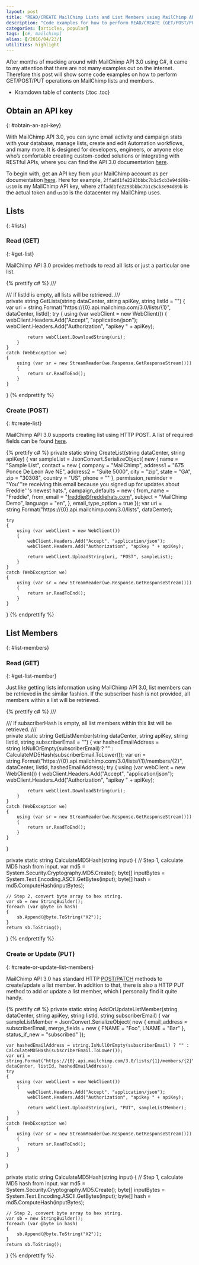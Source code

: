 ```yaml
---
layout: post
title: "READ/CREATE MailChimp Lists and List Members using MailChimp API 3.0"
description: "Code examples for how to perform READ/CREATE (GET/POST/PUT) operations on MailChimp lists and list members using MailChimp API 3.0."
categories: [articles, popular]
tags: [c#, mailchimp]
alias: [/2016/04/23/]
utilities: highlight
---
```

After months of mucking around with MailChimp API 3.0 using C#, it came to my attention that there are not many examples out on the internet. Therefore this post will show some code examples on how to perform GET/POST/PUT operations on MailChimp lists and members.

* Kramdown table of contents
{:toc .toc}

## Obtain an API key
{: #obtain-an-api-key}

With MailChimp API 3.0, you can sync email activity and campaign stats with your database, manage lists, create and edit Automation workflows, and many more. It is designed for developers, engineers, or anyone else who’s comfortable creating custom-coded solutions or integrating with RESTful APIs, where you can find the API 3.0 documentation [here](http://developer.mailchimp.com/documentation/mailchimp/guides/get-started-with-mailchimp-api-3/).

To begin with, get an API key from your MailChimp account as per documentation [here](http://kb.mailchimp.com/accounts/management/about-api-keys/#Find-or-Generate-Your-API-Key). Here for example, `2ffadd1fe2293bbbc7b1c5cb3e94d89b-us10` is my MailChimp API key, where `2ffadd1fe2293bbbc7b1c5cb3e94d89b` is the actual token and `us10` is the datacenter my MailChimp uses.

## Lists
{: #lists}

### Read (GET)
{: #get-list}

MailChimp API 3.0 provides methods to read all lists or just a particular one list.

{% prettify c# %}
/// <summary>
/// If listId is empty, all lists will be retrieved.
/// </summary>
private string GetLists(string dataCenter, string apiKey, string listId = "")
{
    var uri = string.Format("https://{0}.api.mailchimp.com/3.0/lists/{1}", dataCenter, listId);
    try
    {
        using (var webClient = new WebClient())
        {
            webClient.Headers.Add("Accept", "application/json");
            webClient.Headers.Add("Authorization", "apikey " + apiKey);

            return webClient.DownloadString(uri);
        }
    }
    catch (WebException we)
    {
        using (var sr = new StreamReader(we.Response.GetResponseStream()))
        {
            return sr.ReadToEnd();
        }
    }
}
{% endprettify %}

### Create (POST)
{: #create-list}

MailChimp API 3.0 supports creating list using HTTP POST. A list of required fields can be found [here](http://developer.mailchimp.com/documentation/mailchimp/reference/lists/#create-post_lists).

{% prettify c# %}
private static string CreateList(string dataCenter, string apiKey)
{
    var sampleList = JsonConvert.SerializeObject(
        new
        {
            name = "Sample List",
            contact = new
            {
                company = "MailChimp",
                address1 = "675 Ponce De Leon Ave NE",
                address2 = "Suite 5000",
                city = "zip",
                state = "GA",
                zip = "30308",
                country = "US",
                phone = ""
            },
            permission_reminder = "You'\''re receiving this email because you signed up for updates about Freddie'\''s newest hats.",
            campaign_defaults = new
            {
                from_name = "Freddie",
                from_email = "freddie@freddiehats.com",
                subject = "MailChimp Demo",
                language = "en",
            },
            email_type_option = true
        });
    var uri = string.Format("https://{0}.api.mailchimp.com/3.0/lists", dataCenter);

    try
    {
        using (var webClient = new WebClient())
        {
            webClient.Headers.Add("Accept", "application/json");
            webClient.Headers.Add("Authorization", "apikey " + apiKey);

            return webClient.UploadString(uri, "POST", sampleList);
        }
    }
    catch (WebException we)
    {
        using (var sr = new StreamReader(we.Response.GetResponseStream()))
        {
            return sr.ReadToEnd();
        }
    }
}
{% endprettify %}

## List Members
{: #list-members}

### Read (GET)
{: #get-list-member}

Just like getting lists information using MailChimp API 3.0, list members can be retrieved in the similar fashion.
If the subscriber hash is not provided, all members within a list will be retrieved.

{% prettify c# %}
/// <summary>
/// If subscriberHash is empty, all list members within this list will be retrieved.
/// </summary>
private static string GetListMember(string dataCenter, string apiKey, string listId, string subscriberEmail = "")
{
    var hashedEmailAddress = string.IsNullOrEmpty(subscriberEmail) ? "" : CalculateMD5Hash(subscriberEmail.ToLower());
    var uri = string.Format("https://{0}.api.mailchimp.com/3.0/lists/{1}/members/{2}", dataCenter, listId, hashedEmailAddress);
    try
    {
        using (var webClient = new WebClient())
        {
            webClient.Headers.Add("Accept", "application/json");
            webClient.Headers.Add("Authorization", "apikey " + apiKey);

            return webClient.DownloadString(uri);
        }
    }
    catch (WebException we)
    {
        using (var sr = new StreamReader(we.Response.GetResponseStream()))
        {
            return sr.ReadToEnd();
        }
    }
}

private static string CalculateMD5Hash(string input)
{
    // Step 1, calculate MD5 hash from input.
    var md5 = System.Security.Cryptography.MD5.Create();
    byte[] inputBytes = System.Text.Encoding.ASCII.GetBytes(input);
    byte[] hash = md5.ComputeHash(inputBytes);

    // Step 2, convert byte array to hex string.
    var sb = new StringBuilder();
    foreach (var @byte in hash)
    {
        sb.Append(@byte.ToString("X2"));
    }
    return sb.ToString();
}
{% endprettify %}

### Create or Update (PUT)
{: #create-or-update-list-members}

MailChimp API 3.0 has standard HTTP [POST/PATCH](http://developer.mailchimp.com/documentation/mailchimp/reference/lists/members/#)
methods to create/update a list member.
In addition to that, there is also a HTTP PUT method to add or update a list member,
which I personally find it quite handy.

{% prettify c# %}
private static string AddOrUpdateListMember(string dataCenter, string apiKey, string listId, string subscriberEmail)
{
    var sampleListMember = JsonConvert.SerializeObject(
        new
        {
            email_address = subscriberEmail,
            merge_fields =
            new {
                FNAME = "Foo",
                LNAME = "Bar"
            },
            status_if_new = "subscribed"
        });

    var hashedEmailAddress = string.IsNullOrEmpty(subscriberEmail) ? "" : CalculateMD5Hash(subscriberEmail.ToLower());
    var uri = string.Format("https://{0}.api.mailchimp.com/3.0/lists/{1}/members/{2}", dataCenter, listId, hashedEmailAddress);
    try
    {
        using (var webClient = new WebClient())
        {
            webClient.Headers.Add("Accept", "application/json");
            webClient.Headers.Add("Authorization", "apikey " + apiKey);

            return webClient.UploadString(uri, "PUT", sampleListMember);
        }
    }
    catch (WebException we)
    {
        using (var sr = new StreamReader(we.Response.GetResponseStream()))
        {
            return sr.ReadToEnd();
        }
    }
}

private static string CalculateMD5Hash(string input)
{
    // Step 1, calculate MD5 hash from input.
    var md5 = System.Security.Cryptography.MD5.Create();
    byte[] inputBytes = System.Text.Encoding.ASCII.GetBytes(input);
    byte[] hash = md5.ComputeHash(inputBytes);

    // Step 2, convert byte array to hex string.
    var sb = new StringBuilder();
    foreach (var @byte in hash)
    {
        sb.Append(@byte.ToString("X2"));
    }
    return sb.ToString();
}
{% endprettify %}
